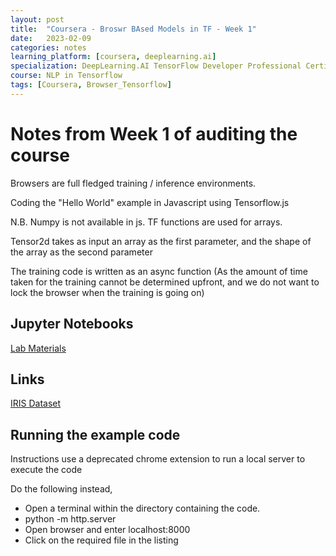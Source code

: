 ```yaml
---
layout: post
title:  "Coursera - Broswr BAsed Models in TF - Week 1"
date:   2023-02-09 
categories: notes
learning_platform: [coursera, deeplearning.ai]
specialization: DeepLearning.AI TensorFlow Developer Professional Certificate
course: NLP in Tensorflow
tags: [Coursera, Browser_Tensorflow] 
---
```


# Notes from Week 1 of auditing the course

Browsers are full fledged training / inference environments.

Coding the "Hello World" example in Javascript using Tensorflow.js

N.B. Numpy is not available in js. TF functions are used for arrays.

Tensor2d takes as input an array as the first parameter, and the shape of the array as the second parameter

The training code is written as an async function (As the amount of time taken for the training cannot be determined upfront, and we do not want to lock the browser when the training is going on)

## Jupyter Notebooks

[Lab Materials](https://github.com/https-deeplearning-ai/tensorflow-2-public)

## Links
[IRIS Dataset](https://archive.ics.uci.edu/ml/datasets/iris)


## Running the example code

Instructions use a deprecated chrome extension to run a local server to execute the code

Do the following instead,

* Open a terminal within the directory containing the code. 
* python -m http.server
* Open browser and enter localhost:8000
* Click on the required file in the listing
